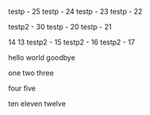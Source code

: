 testp - 25
testp - 24
testp - 23
testp - 22

testp2 - 30
testp - 20
testp - 21

14
13
testp2 - 15
testp2 - 16
testp2 - 17

hello
world
goodbye

one
two
three

four
five

ten
eleven
twelve
